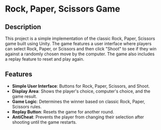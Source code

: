 # Rock, Paper, Scissors Game

## Description
This project is a simple implementation of the classic Rock, Paper, Scissors game built using Unity. The game features a user interface where players can select Rock, Paper, or Scissors and then click "Shoot" to see if they win against a randomly chosen move by the computer. The game also includes a replay feature to reset and play again.

## Features
- **Simple User Interface**: Buttons for Rock, Paper, Scissors, and Shoot.
- **Display Area**: Shows the player's choice, computer's choice, and the game result.
- **Game Logic**: Determines the winner based on classic Rock, Paper, Scissors rules.
- **Replay Button**: Resets the game for another round.
- **AntiCheat**: Prevents the player from changing their selection after shooting until the game restarts.
